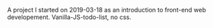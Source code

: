 A project I started on 2019-03-18 as an introduction to front-end web developement.
Vanilla-JS-todo-list, no css.
